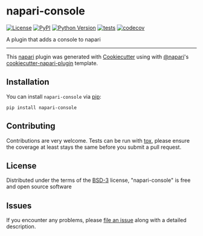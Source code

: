 # napari-console

[![License](https://img.shields.io/pypi/l/napari-console.svg?color=green)](https://github.com/napari/napari-console/raw/master/LICENSE)
[![PyPI](https://img.shields.io/pypi/v/napari-console.svg?color=green)](https://pypi.org/project/napari-console)
[![Python Version](https://img.shields.io/pypi/pyversions/napari-console.svg?color=green)](https://python.org)
[![tests](https://github.com/sofroniewn/napari-console/workflows/tests/badge.svg)](https://github.com/sofroniewn/napari-console/actions)
[![codecov](https://codecov.io/gh/sofroniewn/napari-console/branch/master/graph/badge.svg)](https://codecov.io/gh/sofroniewn/napari-console)

A plugin that adds a console to napari

----------------------------------

This [napari] plugin was generated with [Cookiecutter] using with [@napari]'s [cookiecutter-napari-plugin] template.

<!--
Don't miss the full getting started guide to set up your new package:
https://github.com/napari/cookiecutter-napari-plugin#getting-started

and review the napari docs for plugin developers:
https://napari.org/docs/plugins/index.html
-->

## Installation

You can install `napari-console` via [pip]:

    pip install napari-console

## Contributing

Contributions are very welcome. Tests can be run with [tox], please ensure
the coverage at least stays the same before you submit a pull request.

## License

Distributed under the terms of the [BSD-3] license,
"napari-console" is free and open source software

## Issues

If you encounter any problems, please [file an issue] along with a detailed description.

[napari]: https://github.com/napari/napari
[Cookiecutter]: https://github.com/audreyr/cookiecutter
[@napari]: https://github.com/napari
[MIT]: http://opensource.org/licenses/MIT
[BSD-3]: http://opensource.org/licenses/BSD-3-Clause
[GNU GPL v3.0]: http://www.gnu.org/licenses/gpl-3.0.txt
[GNU LGPL v3.0]: http://www.gnu.org/licenses/lgpl-3.0.txt
[Apache Software License 2.0]: http://www.apache.org/licenses/LICENSE-2.0
[Mozilla Public License 2.0]: https://www.mozilla.org/media/MPL/2.0/index.txt
[cookiecutter-napari-plugin]: https://github.com/napari/cookiecutter-napari-plugin
[file an issue]: https://github.com/sofroniewn/napari-console/issues
[napari]: https://github.com/napari/napari
[tox]: https://tox.readthedocs.io/en/latest/
[pip]: https://pypi.org/project/pip/
[PyPI]: https://pypi.org/